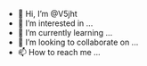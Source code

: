 - 👋 Hi, I’m @V5jht
- 👀 I’m interested in ...
- 🌱 I’m currently learning ...
- 💞️ I’m looking to collaborate on ...
- 📫 How to reach me ...

<!---
V5jht/V5jht is a ✨ special ✨ repository because its `README.md` (this file) appears on your GitHub profile.
You can click the Preview link to take a look at your changes.
--->
